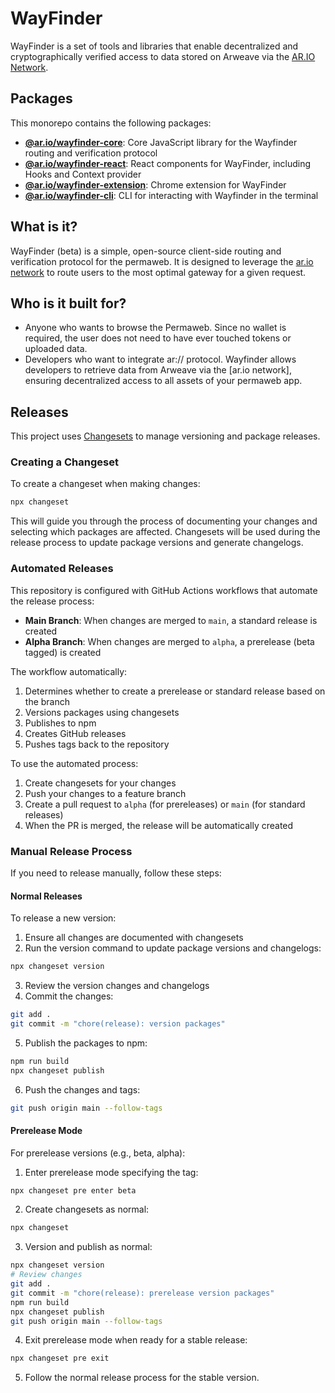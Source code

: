 # WayFinder

WayFinder is a set of tools and libraries that enable decentralized and cryptographically verified access to data stored on Arweave via the [AR.IO Network](https://ar.io).

## Packages

This monorepo contains the following packages:

- **[@ar.io/wayfinder-core](./packages/core)**: Core JavaScript library for the Wayfinder routing and verification protocol
- **[@ar.io/wayfinder-react](./packages/react)**: React components for WayFinder, including Hooks and Context provider
- **[@ar.io/wayfinder-extension](./packages/extension)**: Chrome extension for WayFinder
- **[@ar.io/wayfinder-cli](./packages/cli)**: CLI for interacting with Wayfinder in the terminal

## What is it?

WayFinder (beta) is a simple, open-source client-side routing and verification protocol for the permaweb. It is designed to leverage the [ar.io network](https://ar.io) to route users to the most optimal gateway for a given request.

## Who is it built for?

- Anyone who wants to browse the Permaweb. Since no wallet is required, the user does not need to have ever touched tokens or uploaded data.
- Developers who want to integrate ar:// protocol. Wayfinder allows developers to retrieve data from Arweave via the [ar.io network], ensuring decentralized access to all assets of your permaweb app.

## Releases

This project uses [Changesets](https://github.com/changesets/changesets) to manage versioning and package releases.

### Creating a Changeset

To create a changeset when making changes:

```bash
npx changeset
```

This will guide you through the process of documenting your changes and selecting which packages are affected. Changesets will be used during the release process to update package versions and generate changelogs.

### Automated Releases

This repository is configured with GitHub Actions workflows that automate the release process:

- **Main Branch**: When changes are merged to `main`, a standard release is created
- **Alpha Branch**: When changes are merged to `alpha`, a prerelease (beta tagged) is created

The workflow automatically:
1. Determines whether to create a prerelease or standard release based on the branch
2. Versions packages using changesets
3. Publishes to npm
4. Creates GitHub releases
5. Pushes tags back to the repository

To use the automated process:
1. Create changesets for your changes
2. Push your changes to a feature branch
3. Create a pull request to `alpha` (for prereleases) or `main` (for standard releases)
4. When the PR is merged, the release will be automatically created

### Manual Release Process

If you need to release manually, follow these steps:

#### Normal Releases

To release a new version:

1. Ensure all changes are documented with changesets
2. Run the version command to update package versions and changelogs:

```bash
npx changeset version
```

3. Review the version changes and changelogs
4. Commit the changes:

```bash
git add .
git commit -m "chore(release): version packages"
```

5. Publish the packages to npm:

```bash
npm run build
npx changeset publish
```

6. Push the changes and tags:

```bash
git push origin main --follow-tags
```

#### Prerelease Mode

For prerelease versions (e.g., beta, alpha):

1. Enter prerelease mode specifying the tag:

```bash
npx changeset pre enter beta
```

2. Create changesets as normal:

```bash
npx changeset
```

3. Version and publish as normal:

```bash
npx changeset version
# Review changes
git add .
git commit -m "chore(release): prerelease version packages"
npm run build
npx changeset publish
git push origin main --follow-tags
```

4. Exit prerelease mode when ready for a stable release:

```bash
npx changeset pre exit
```

5. Follow the normal release process for the stable version.

